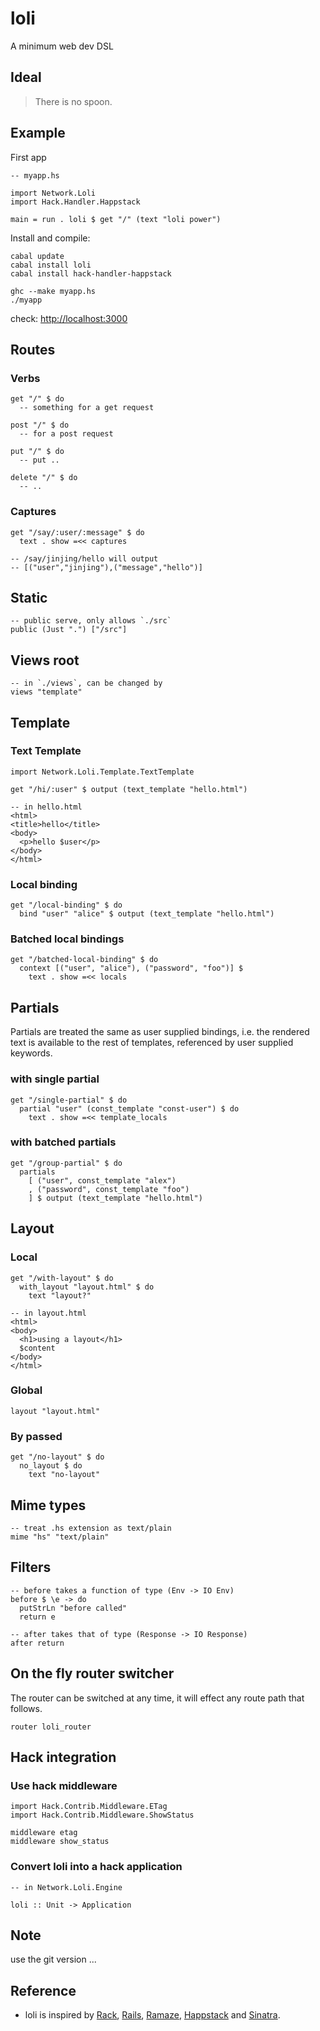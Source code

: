 # loli

A minimum web dev DSL

## Ideal

> There is no spoon.

## Example

First app

    -- myapp.hs
    
    import Network.Loli
    import Hack.Handler.Happstack
    
    main = run . loli $ get "/" (text "loli power")

Install and compile:

    cabal update
    cabal install loli
    cabal install hack-handler-happstack
    
    ghc --make myapp.hs
    ./myapp

check: <http://localhost:3000>


## Routes

### Verbs

    get "/" $ do
      -- something for a get request

    post "/" $ do
      -- for a post request
    
    put "/" $ do
      -- put ..
    
    delete "/" $ do
      -- ..

### Captures

    get "/say/:user/:message" $ do
      text . show =<< captures

    -- /say/jinjing/hello will output
    -- [("user","jinjing"),("message","hello")]


## Static

    -- public serve, only allows `./src`
    public (Just ".") ["/src"]

## Views root

    -- in `./views`, can be changed by
    views "template"

## Template

### Text Template

    import Network.Loli.Template.TextTemplate
    
    get "/hi/:user" $ output (text_template "hello.html")
    
    -- in hello.html
    <html>
    <title>hello</title>
    <body>
      <p>hello $user</p>
    </body>
    </html>

### Local binding

    get "/local-binding" $ do
      bind "user" "alice" $ output (text_template "hello.html")

### Batched local bindings

    get "/batched-local-binding" $ do
      context [("user", "alice"), ("password", "foo")] $ 
        text . show =<< locals

## Partials

Partials are treated the same as user supplied bindings, i.e. the rendered text is available to the rest of templates, referenced by user supplied keywords.

### with single partial

    get "/single-partial" $ do
      partial "user" (const_template "const-user") $ do
        text . show =<< template_locals

### with batched partials

    get "/group-partial" $ do
      partials 
        [ ("user", const_template "alex")
        , ("password", const_template "foo")
        ] $ output (text_template "hello.html")

## Layout

### Local

    get "/with-layout" $ do
      with_layout "layout.html" $ do
        text "layout?"
    
    -- in layout.html
    <html>
    <body>
      <h1>using a layout</h1>
      $content
    </body>
    </html>

### Global

    layout "layout.html"

### By passed

    get "/no-layout" $ do
      no_layout $ do
        text "no-layout"


## Mime types

    -- treat .hs extension as text/plain
    mime "hs" "text/plain"

## Filters

    -- before takes a function of type (Env -> IO Env)
    before $ \e -> do
      putStrLn "before called"
      return e
    
    -- after takes that of type (Response -> IO Response)
    after return

## On the fly router switcher

The router can be switched at any time, it will effect any route path that follows.
    
    router loli_router

## Hack integration

### Use hack middleware

    import Hack.Contrib.Middleware.ETag
    import Hack.Contrib.Middleware.ShowStatus
    
    middleware etag
    middleware show_status

### Convert loli into a hack application

    -- in Network.Loli.Engine
    
    loli :: Unit -> Application

## Note

use the git version ...

## Reference

* loli is inspired by [Rack](http://rack.rubyforge.org), [Rails](http://rubyonrails.org), [Ramaze](http://ramaze.net), [Happstack](http://happstack.com/) and [Sinatra](http://www.sinatrarb.com/).
